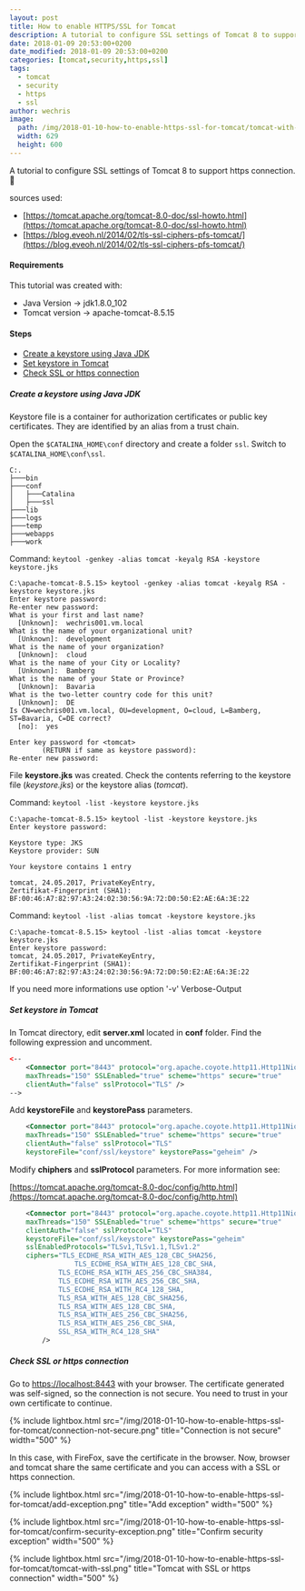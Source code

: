 ```yaml
---
layout: post
title: How to enable HTTPS/SSL for Tomcat
description: A tutorial to configure SSL settings of Tomcat 8 to support https connection.
date: 2018-01-09 20:53:00+0200
date_modified: 2018-01-09 20:53:00+0200
categories: [tomcat,security,https,ssl]
tags:
  - tomcat
  - security
  - https
  - ssl
author: wechris
image:
  path: /img/2018-01-10-how-to-enable-https-ssl-for-tomcat/tomcat-with-ssl.jpg
  width: 629
  height: 600
---
```


A tutorial to configure SSL settings of Tomcat 8 to support https connection. :tiger:

sources used:
- [https://tomcat.apache.org/tomcat-8.0-doc/ssl-howto.html](https://tomcat.apache.org/tomcat-8.0-doc/ssl-howto.html)
- [https://blog.eveoh.nl/2014/02/tls-ssl-ciphers-pfs-tomcat/](https://blog.eveoh.nl/2014/02/tls-ssl-ciphers-pfs-tomcat/)

#### Requirements

This tutorial was created with:
- Java Version -> jdk1.8.0_102
- Tomcat version -> apache-tomcat-8.5.15

#### Steps
- [Create a keystore using Java JDK](#create-a-keystore-using-java-jdk)
- [Set keystore in Tomcat](#set-keystore-in-tomcat)
- [Check SSL or https connection](#check-ssl-or-https-connection)

##### Create a keystore using Java JDK

Keystore file is a container for authorization certificates or public key certificates. They are identified by an alias from a trust chain.

Open the `$CATALINA_HOME\conf` directory and create a folder `ssl`. Switch to `$CATALINA_HOME\conf\ssl`.

```
C:.
├───bin
├───conf
│   ├───Catalina
│   ├───ssl
├───lib
├───logs
├───temp
├───webapps
├───work
```
Command: `keytool -genkey -alias tomcat -keyalg RSA -keystore keystore.jks`
```
C:\apache-tomcat-8.5.15> keytool -genkey -alias tomcat -keyalg RSA -keystore keystore.jks
Enter keystore password:
Re-enter new password:
What is your first and last name?
  [Unknown]:  wechris001.vm.local
What is the name of your organizational unit?
  [Unknown]:  development
What is the name of your organization?
  [Unknown]:  cloud
What is the name of your City or Locality?
  [Unknown]:  Bamberg
What is the name of your State or Province?
  [Unknown]:  Bavaria
What is the two-letter country code for this unit?
  [Unknown]:  DE
Is CN=wechris001.vm.local, OU=development, O=cloud, L=Bamberg, ST=Bavaria, C=DE correct?
  [no]:  yes

Enter key password for <tomcat>
        (RETURN if same as keystore password):
Re-enter new password:
```

File **keystore.jks** was created. Check the contents referring to the keystore file (*keystore.jks*) or the keystore alias (*tomcat*).

Command: `keytool -list -keystore keystore.jks`
```terminal
C:\apache-tomcat-8.5.15> keytool -list -keystore keystore.jks
Enter keystore password:

Keystore type: JKS
Keystore provider: SUN

Your keystore contains 1 entry

tomcat, 24.05.2017, PrivateKeyEntry,
Zertifikat-Fingerprint (SHA1): BF:00:46:A7:82:97:A3:24:02:30:56:9A:72:D0:50:E2:AE:6A:3E:22
```
Command: `keytool -list -alias tomcat -keystore keystore.jks`
```terminal
C:\apache-tomcat-8.5.15> keytool -list -alias tomcat -keystore keystore.jks
Enter keystore password:
tomcat, 24.05.2017, PrivateKeyEntry,
Zertifikat-Fingerprint (SHA1): BF:00:46:A7:82:97:A3:24:02:30:56:9A:72:D0:50:E2:AE:6A:3E:22
```

If you need more informations use option '-v'   Verbose-Output

##### Set keystore in Tomcat

In Tomcat directory, edit **server.xml** located in **conf** folder. Find the following expression and uncomment.

```xml
<--
    <Connector port="8443" protocol="org.apache.coyote.http11.Http11NioProtocol"
    maxThreads="150" SSLEnabled="true" scheme="https" secure="true"
    clientAuth="false" sslProtocol="TLS" />
-->
```

Add **keystoreFile** and **keystorePass** parameters.

```xml
    <Connector port="8443" protocol="org.apache.coyote.http11.Http11NioProtocol"
    maxThreads="150" SSLEnabled="true" scheme="https" secure="true"
    clientAuth="false" sslProtocol="TLS"
    keystoreFile="conf/ssl/keystore" keystorePass="geheim" />
```

Modify **chiphers** and **sslProtocol** parameters.
For more information see: 

[https://tomcat.apache.org/tomcat-8.0-doc/config/http.html](https://tomcat.apache.org/tomcat-8.0-doc/config/http.html)

```xml
    <Connector port="8443" protocol="org.apache.coyote.http11.Http11NioProtocol"
    maxThreads="150" SSLEnabled="true" scheme="https" secure="true"
    clientAuth="false" sslProtocol="TLS"
    keystoreFile="conf/ssl/keystore" keystorePass="geheim" 
    sslEnabledProtocols="TLSv1,TLSv1.1,TLSv1.2"
    ciphers="TLS_ECDHE_RSA_WITH_AES_128_CBC_SHA256,
	            TLS_ECDHE_RSA_WITH_AES_128_CBC_SHA,
		    TLS_ECDHE_RSA_WITH_AES_256_CBC_SHA384,
		    TLS_ECDHE_RSA_WITH_AES_256_CBC_SHA,
		    TLS_ECDHE_RSA_WITH_RC4_128_SHA,
		    TLS_RSA_WITH_AES_128_CBC_SHA256,
		    TLS_RSA_WITH_AES_128_CBC_SHA,
		    TLS_RSA_WITH_AES_256_CBC_SHA256,
		    TLS_RSA_WITH_AES_256_CBC_SHA,
		    SSL_RSA_WITH_RC4_128_SHA"
        />
```

##### Check SSL or https connection

Go to [https://localhost:8443](https://localhost:8443) with your browser. The certificate generated was self-signed, so the connection is not secure. You need to trust in your own certificate to continue.

{% include lightbox.html src="/img/2018-01-10-how-to-enable-https-ssl-for-tomcat/connection-not-secure.png" title="Connection is not secure" width="500" %}

In this case, with FireFox, save the certificate in the browser. Now, browser and tomcat share the same certificate and you can access with a SSL or https connection.

{% include lightbox.html src="/img/2018-01-10-how-to-enable-https-ssl-for-tomcat/add-exception.png" title="Add exception" width="500" %}

{% include lightbox.html src="/img/2018-01-10-how-to-enable-https-ssl-for-tomcat/confirm-security-exception.png" title="Confirm security exception" width="500" %}

{% include lightbox.html src="/img/2018-01-10-how-to-enable-https-ssl-for-tomcat/tomcat-with-ssl.png" title="Tomcat with SSL or https connection" width="500" %}